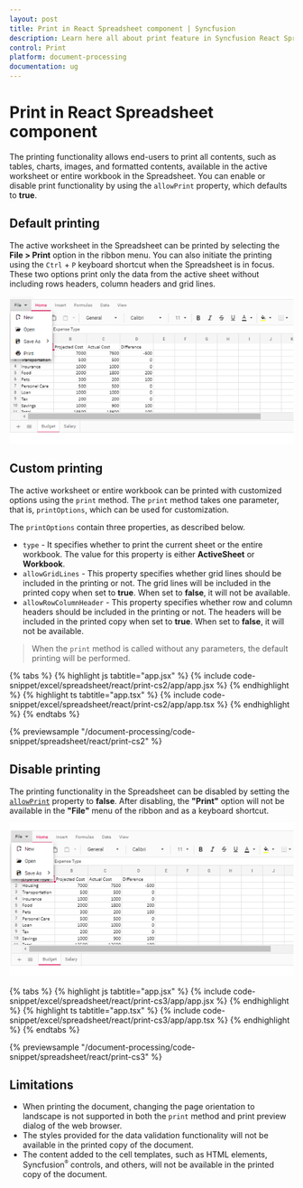 ```yaml
---
layout: post
title: Print in React Spreadsheet component | Syncfusion
description: Learn here all about print feature in Syncfusion React Spreadsheet component of Syncfusion Essential JS 2 and more.
control: Print
platform: document-processing
documentation: ug
---
```


# Print in React Spreadsheet component

The printing functionality allows end-users to print all contents, such as tables, charts, images, and formatted contents, available in the active worksheet or entire workbook in the Spreadsheet. You can enable or disable print functionality by using the `allowPrint` property, which defaults to **true**.

## Default printing

The active worksheet in the Spreadsheet can be printed by selecting the **File > Print** option in the ribbon menu. You can also initiate the printing using the `Ctrl` + `P` keyboard shortcut when the Spreadsheet is in focus. These two options print only the data from the active sheet without including rows headers, column headers and grid lines.

![Spreadsheet with print option](./images/spreadsheet_print_in_ribbon_menu.png)

## Custom printing

The active worksheet or entire workbook can be printed with customized options using the `print` method. The `print` method takes one parameter, that is, `printOptions`, which can be used for customization.

The `printOptions` contain three properties, as described below.

* `type` - It specifies whether to print the current sheet or the entire workbook. The value for this property is either **ActiveSheet** or **Workbook**.
* `allowGridLines` - This property specifies whether grid lines should be included in the printing or not. The grid lines will be included in the printed copy when set to **true**. When set to **false**, it will not be available.
* `allowRowColumnHeader` - This property specifies whether row and column headers should be included in the printing or not. The headers will be included in the printed copy when set to **true**. When set to **false**, it will not be available.

> When the `print` method is called without any parameters, the default printing will be performed.

{% tabs %}
{% highlight js tabtitle="app.jsx" %}
{% include code-snippet/excel/spreadsheet/react/print-cs2/app/app.jsx %}
{% endhighlight %}
{% highlight ts tabtitle="app.tsx" %}
{% include code-snippet/excel/spreadsheet/react/print-cs2/app/app.tsx %}
{% endhighlight %}
{% endtabs %}

 {% previewsample "/document-processing/code-snippet/spreadsheet/react/print-cs2" %}

## Disable printing

The printing functionality in the Spreadsheet can be disabled by setting the [`allowPrint`](https://ej2.syncfusion.com/react/documentation/api/spreadsheet/#allowprint) property to **false**. After disabling, the **"Print"** option will not be available in the **"File"** menu of the ribbon and as a keyboard shortcut.

![Spreadsheet with print option disabled](./images/spreadsheet_print_disable.png)

{% tabs %}
{% highlight js tabtitle="app.jsx" %}
{% include code-snippet/excel/spreadsheet/react/print-cs3/app/app.jsx %}
{% endhighlight %}
{% highlight ts tabtitle="app.tsx" %}
{% include code-snippet/excel/spreadsheet/react/print-cs3/app/app.tsx %}
{% endhighlight %}
{% endtabs %}

 {% previewsample "/document-processing/code-snippet/spreadsheet/react/print-cs3" %}

## Limitations

* When printing the document, changing the page orientation to landscape is not supported in both the `print` method and print preview dialog of the web browser.
* The styles provided for the data validation functionality will not be available in the printed copy of the document.
* The content added to the cell templates, such as HTML elements, Syncfusion<sup style="font-size:70%">&reg;</sup> controls, and others, will not be available in the printed copy of the document.